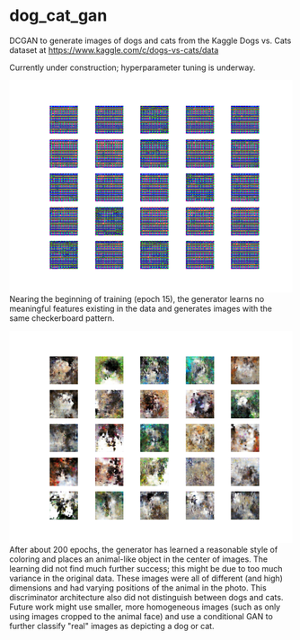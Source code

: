 # dog_cat_gan
DCGAN to generate images of dogs and cats from the Kaggle Dogs vs. Cats dataset at https://www.kaggle.com/c/dogs-vs-cats/data

Currently under construction; hyperparameter tuning is underway.

![Checkerboard pattern at epoch 15](https://raw.githubusercontent.com/niharikajainn/dog_cat_gan/master/images/15.png)
Nearing the beginning of training (epoch 15), the generator learns no meaningful features existing in the data and generates images with the same checkerboard pattern.

![Checkerboard pattern at epoch 195](https://raw.githubusercontent.com/niharikajainn/dog_cat_gan/master/images/195.png)
After about 200 epochs, the generator has learned a reasonable style of coloring and places an animal-like object in the center of images. The learning did not find much further success; this might be due to too much variance in the original data. These images were all of different (and high) dimensions and had varying positions of the animal in the photo. This discriminator architecture also did not distinguish between dogs and cats. Future work might use smaller, more homogeneous images (such as only using images cropped to the animal face) and use a conditional GAN to further classify "real" images as depicting a dog or cat.

